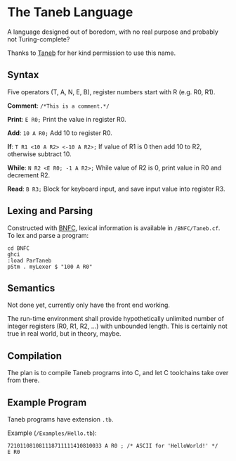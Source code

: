 # The Taneb Language

A language designed out of boredom, with no real purpose and probably not Turing-complete? 

Thanks to [Taneb](https://github.com/Taneb) for her kind permission to use this name. 

## Syntax
Five operators (T, A, N, E, B), register numbers start with R (e.g. R0, R1).

**Comment**: `/*This is a comment.*/` 

**Print**: `E R0;` Print the value in register R0.

**Add**: `10 A R0;` Add 10 to register R0.

**If**: `T R1 <10 A R2> <-10 A R2>;` If value of R1 is 0 then add 10 to R2, otherwise subtract 10.

**While**: `N R2 <E R0; -1 A R2>;` While value of R2 is 0, print value in R0 and decrement R2.

**Read**: `B R3;` Block for keyboard input, and save input value into register R3.

## Lexing and Parsing
Constructed with [BNFC](http://bnfc.digitalgrammars.com/), lexical information is available in `/BNFC/Taneb.cf`.
To lex and parse a program:

    cd BNFC
    ghci
    :load ParTaneb
    pStm . myLexer $ "100 A R0"

## Semantics
Not done yet, currently only have the front end working.

The run-time environment shall provide hypothetically unlimited number of integer registers (R0, R1, R2, ...) with unbounded length. This is certainly not true in real world, but in theory, maybe.

## Compilation
The plan is to compile Taneb programs into C, and let C toolchains take over from there.

## Example Program
Taneb programs have extension `.tb`.

Example (`/Examples/Hello.tb`):

    721011081081118711111410810033 A R0 ; /* ASCII for 'HelloWorld!' */ 
    E R0

